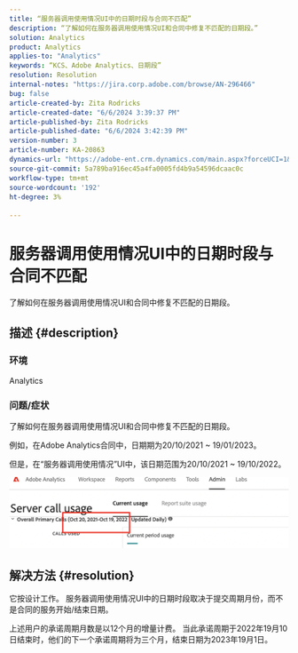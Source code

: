 ```yaml
---
title: “服务器调用使用情况UI中的日期时段与合同不匹配”
description: “了解如何在服务器调用使用情况UI和合同中修复不匹配的日期段。”
solution: Analytics
product: Analytics
applies-to: "Analytics"
keywords: “KCS、Adobe Analytics、日期段”
resolution: Resolution
internal-notes: "https://jira.corp.adobe.com/browse/AN-296466"
bug: false
article-created-by: Zita Rodricks
article-created-date: "6/6/2024 3:39:37 PM"
article-published-by: Zita Rodricks
article-published-date: "6/6/2024 3:42:39 PM"
version-number: 3
article-number: KA-20863
dynamics-url: "https://adobe-ent.crm.dynamics.com/main.aspx?forceUCI=1&pagetype=entityrecord&etn=knowledgearticle&id=f91c7ff4-1a24-ef11-840a-000d3a372703"
source-git-commit: 5a789ba916ec45a4fa0005fd4b9a54596dcaac0c
workflow-type: tm+mt
source-wordcount: '192'
ht-degree: 3%

---
```


# 服务器调用使用情况UI中的日期时段与合同不匹配


了解如何在服务器调用使用情况UI和合同中修复不匹配的日期段。

## 描述 {#description}


### <b>环境</b>

Analytics

### <b>问题/症状</b>

了解如何在服务器调用使用情况UI和合同中修复不匹配的日期段。

例如，在Adobe Analytics合同中，日期期为20/10/2021 ~ 19/01/2023。

但是，在“服务器调用使用情况”UI中，该日期范围为20/10/2021 ~ 19/10/2022。




<b>![](assets/___fb1c7ff4-1a24-ef11-840a-000d3a372703___.png)</b>

## 解决方法 {#resolution}


它按设计工作。 服务器调用使用情况UI中的日期时段取决于提交周期月份，而不是合同的服务开始/结束日期。

上述用户的承诺周期月数是以12个月的增量计费。 当此承诺周期于2022年19月10日结束时，他们的下一个承诺周期将为三个月，结束日期为2023年19月1日。
